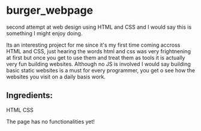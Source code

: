 # burger_webpage
second attempt at web design using HTML and CSS and I would say this is something I might enjoy doing.

Its an interesting project for me since it's my first time coming accross HTML and CSS, just hearing the
words html and css was very frightnening at first but once you get to use them and treat them as tools 
it is actually very fun building websites.
Although no JS is involved I would say building basic static websites is a must for every programmer,
you get o see how the websites you visit on a daily basis work.

## Ingredients:
HTML
CSS

The page has no functionalities yet!

